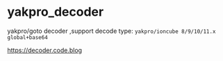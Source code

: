 # yakpro_decoder
yakpro/goto decoder ,support decode type: `yakpro/ioncube 8/9/10/11.x` `global+base64`

https://decoder.code.blog
